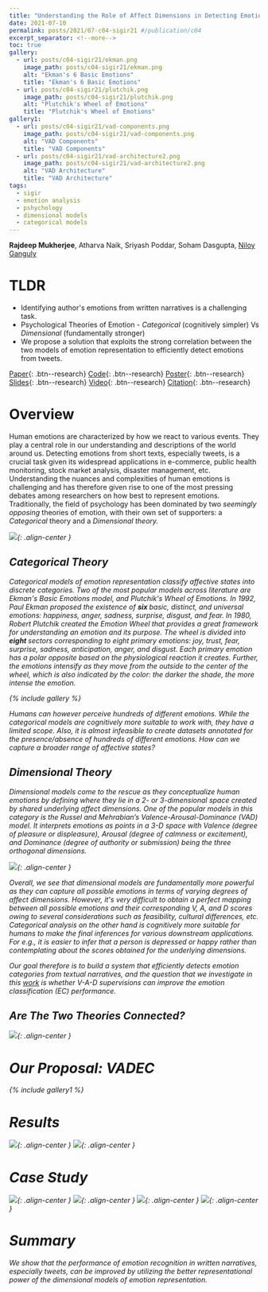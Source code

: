 ```yaml
---
title: "Understanding the Role of Affect Dimensions in Detecting Emotions from Tweets: A Multi-task Approach"
date: 2021-07-10
permalink: posts/2021/07-c04-sigir21 #/publication/c04 
excerpt_separator: <!--more-->
toc: true
gallery:
  - url: posts/c04-sigir21/ekman.png
    image_path: posts/c04-sigir21/ekman.png
    alt: "Ekman's 6 Basic Emotions"
    title: "Ekman's 6 Basic Emotions"
  - url: posts/c04-sigir21/plutchik.png
    image_path: posts/c04-sigir21/plutchik.png
    alt: "Plutchik's Wheel of Emotions"
    title: "Plutchik's Wheel of Emotions"
gallery1:
  - url: posts/c04-sigir21/vad-components.png
    image_path: posts/c04-sigir21/vad-components.png
    alt: "VAD Components"
    title: "VAD Components"
  - url: posts/c04-sigir21/vad-architecture2.png
    image_path: posts/c04-sigir21/vad-architecture2.png
    alt: "VAD Architecture"
    title: "VAD Architecture"
tags:
  - sigir
  - emotion analysis
  - pshychology
  - dimensional models
  - categorical models
---
```


<!--more-->
<b>Rajdeep Mukherjee</b>, Atharva Naik, Sriyash Poddar, Soham Dasgupta, <a href="http://www.facweb.iitkgp.ac.in/~niloy/">Niloy Ganguly</a>

# TLDR

<ul>
  <li> Identifying author's emotions from written narratives is a challenging task. </li>
  <li> Psychological Theories of Emotion - <i> Categorical </i> (cognitively simpler) Vs <i> Dimensional </i> (fundamentally stronger) </li>
  <li> We propose a solution that exploits the strong correlation between the two models of emotion representation to efficiently detect emotions from tweets. </li>
</ul>

[Paper](/files/pdf/research/c04.pdf){: .btn--research} [Code](https://github.com/atharva-naik/VADEC/){: .btn--research} [Poster](/files/pdf/research/VADEC_SIGIR2021_Poster.pdf){: .btn--research} [Slides](https://docs.google.com/presentation/d/e/2PACX-1vQpnzCkBpsfsG5ah-KKegGFc90IwTHZiLkzB76kUXlrmrz7m-6JnWl3-uTfoFs-LsNVbmPE2JqAXdHT/pub?start=false&loop=false&delayms=3000){: .btn--research} [Video](https://files.atypon.com/acm/a419079f7fed8d5a4e1e8cf5553b7139){: .btn--research} [Citation](https://dl.acm.org/doi/10.1145/3404835.3463080){: .btn--research}

# Overview

Human emotions are characterized by how we react to various events. They play a central role in our understanding and descriptions of the world around us. Detecting emotions from short texts, especially tweets, is a crucial task
given its widespread applications in e-commerce, public health monitoring, stock market analysis, disaster management, etc. Understanding the nuances and complexities of human emotions is challenging and has therefore given rise to one of the most pressing debates among researchers on how best to represent emotions. Traditionally, the field of psychology has been dominated by two <i> seemingly opposing </i> theories of emotion, with their own set of supporters: a <i> Categorical </i> theory and a <i> Dimensional <i> theory.

![](/images/posts/c04-sigir21/catDim.png){: .align-center }

## Categorical Theory

Categorical models of emotion representation classify affective states into discrete categories. Two of the most popular models across literature are Ekman's <i>Basic Emotions</i> model, and <i>Plutchik's Wheel of Emotions</i>. In 1992, Paul Ekman proposed the existence of <b> six </b> <i>basic</i>, distinct, and universal emotions: happiness, anger, sadness, surprise, disgust, and fear. In 1980, Robert Plutchik created the <i>Emotion Wheel</i> that provides a great framework for understanding an emotion and its purpose. The wheel is divided into <b> eight </b> sectors corresponding to eight primary emotions: joy, trust, fear, surprise, sadness, anticipation, anger, and disgust. Each primary emotion has a polar opposite based on the physiological reaction it creates. Further, the emotions intensify as they move from the outside to the center of the wheel, which is also indicated by the color: the darker the shade, the more intense the emotion.

{% include gallery %}

Humans can however perceive hundreds of different emotions. While the categorical models are cognitively more suitable to work with, they have a limited scope. Also, it is almost infeasible to create datasets annotated for the presence/absence of hundreds of different emotions. <i> How can we capture a broader range of affective states? </i>

## Dimensional Theory

Dimensional models come to the rescue as they conceptualize human emotions by defining where they lie in a 2- or 3-dimensional space created by shared underlying <i>affect dimensions</i>. One of the popular models in this category is the Russel and Mehrabian’s <i>Valence-Arousal-Dominance </i>(VAD) model. It interprets emotions as points in a 3-D space with <i>Valence</i> (degree of pleasure or displeasure), <i>Arousal</i> (degree of calmness or excitement), and <i>Dominance</i> (degree of authority or submission) being the three orthogonal dimensions.

![](/images/posts/c04-sigir21/vad.png){: .align-center }

Overall, we see that <i>dimensional</i> models are fundamentally more powerful as they can capture all possible emotions in terms of varying degrees of affect dimensions. However, it's very difficult to obtain a perfect mapping between all possible emotions and their corresponding V, A, and D scores owing to several considerations such as feasibility, cultural differences, etc. <i>Categorical</i> analysis on the other hand is cognitively more suitable for humans to make the final inferences for various downstream applications. For e.g., it is easier to infer that a person is <i>depressed</i> or <i>happy</i> rather than contemplating about the scores obtained for the underlying dimensions. 

Our goal therefore is to build a system that efficiently detects emotion categories from textual narratives, and the question that we investigate in this <a href="(/files/pdf/research/c04.pdf">work</a> is whether V-A-D supervisions can improve the emotion classification (EC) performance.

## Are The Two Theories Connected?

![](/images/posts/c04-sigir21/example.png){: .align-center }

# Our Proposal: VADEC

{% include gallery1 %}

# Results

![](/images/posts/c04-sigir21/EC_results.png){: .align-center }
![](/images/posts/c04-sigir21/VAD_results.png){: .align-center }


# Case Study

![](/images/posts/c04-sigir21/qualitative.png){: .align-center }
![](/images/posts/c04-sigir21/covid-subclasses.png){: .align-center }
![](/images/posts/c04-sigir21/annoyed.png){: .align-center }
![](/images/posts/c04-sigir21/optimism.png){: .align-center }

# Summary

We show that the performance of emotion recognition in written narratives, especially tweets, can be improved by utilizing the better representational power of the dimensional models of emotion representation.
